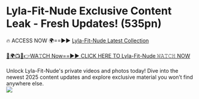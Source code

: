 # Lyla-Fit-Nude Exclusive Content Leak - Fresh Updates! (535pn)

🔥 ACCESS NOW 🌍==►► <a href="https://tinyurl.com/yc657z5k" rel="nofollow">Lyla-Fit-Nude Latest Collection</a>
<br><br>
[🔴🌍📺📱👉WA𝚃CH Now==►► CLICK HERE TO Lyla-Fit-Nude 𝚆𝙰𝚃𝙲𝙷 NOW](https://tinyurl.com/yc657z5k)
<br><br>
Unlock Lyla-Fit-Nude's private videos and photos today! Dive into the newest 2025 content updates and explore exclusive material you won’t find anywhere else.
<br>
<a href="https://tinyurl.com/yc657z5k" rel="nofollow" data-target="animated-image.originalLink"><img src="https://camo.githubusercontent.com/8a4f000d20f83aca3bf7ec5f350d767afa0574a8a352519fd8cfa583a6f93a33/68747470733a2f2f692e696d6775722e636f6d2f644a486b345a712e676966" data-canonical-src="https://i.imgur.com/dJHk4Zq.gif" style="max-width: 100%; display: inline-block;" data-target="animated-image.originalImage"></a>
<br>

